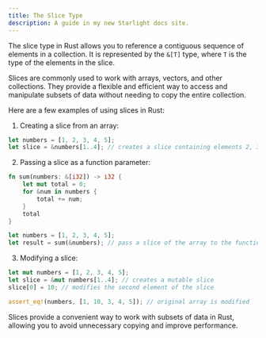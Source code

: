 ```yaml
---
title: The Slice Type
description: A guide in my new Starlight docs site.
---
```

The slice type in Rust allows you to reference a contiguous sequence of elements in a collection. It is represented by the `&[T]` type, where `T` is the type of the elements in the slice.

Slices are commonly used to work with arrays, vectors, and other collections. They provide a flexible and efficient way to access and manipulate subsets of data without needing to copy the entire collection.

Here are a few examples of using slices in Rust:

1. Creating a slice from an array:
```rust
let numbers = [1, 2, 3, 4, 5];
let slice = &numbers[1..4]; // creates a slice containing elements 2, 3, and 4
```

2. Passing a slice as a function parameter:
```rust
fn sum(numbers: &[i32]) -> i32 {
    let mut total = 0;
    for &num in numbers {
        total += num;
    }
    total
}

let numbers = [1, 2, 3, 4, 5];
let result = sum(&numbers); // pass a slice of the array to the function
```

3. Modifying a slice:
```rust
let mut numbers = [1, 2, 3, 4, 5];
let slice = &mut numbers[1..4]; // creates a mutable slice
slice[0] = 10; // modifies the second element of the slice

assert_eq!(numbers, [1, 10, 3, 4, 5]); // original array is modified
```

Slices provide a convenient way to work with subsets of data in Rust, allowing you to avoid unnecessary copying and improve performance.
